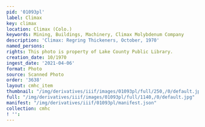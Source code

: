 ```yaml
---
pid: '01093pl'
label: Climax
key: climax
location: Climax (Colo.)
keywords: Mining, Buildings, Machinery, Climax Molybdenum Company
description: 'Climax: Regring Thickeners, October, 1970'
named_persons: 
rights: This photo is property of Lake County Public Library.
creation_date: 10/1970
ingest_date: '2021-04-06'
format: Photo
source: Scanned Photo
order: '3638'
layout: cmhc_item
thumbnail: "/img/derivatives/iiif/images/01093pl/full/250,/0/default.jpg"
full: "/img/derivatives/iiif/images/01093pl/full/1140,/0/default.jpg"
manifest: "/img/derivatives/iiif/01093pl/manifest.json"
collection: cmhc
! '': 
---
```

